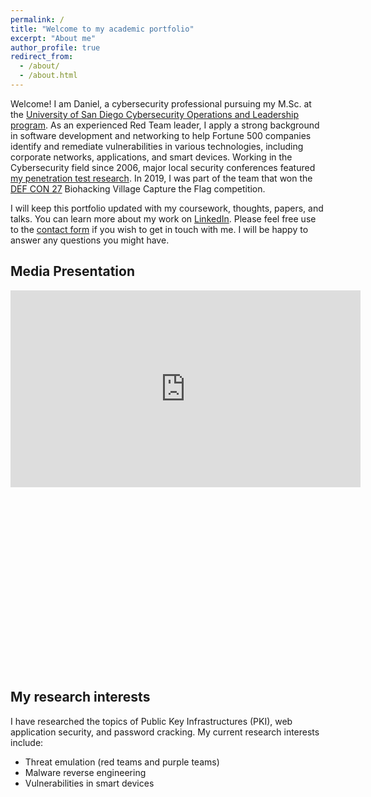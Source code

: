 ```yaml
---
permalink: /
title: "Welcome to my academic portfolio"
excerpt: "About me"
author_profile: true
redirect_from:
  - /about/
  - /about.html
---
```


Welcome! I am Daniel, a cybersecurity professional pursuing my M.Sc. at the [University of San Diego Cybersecurity Operations and Leadership program](https://www.sandiego.edu/). As an experienced Red Team leader, I apply a strong background in software development and networking to help Fortune 500 companies identify and remediate vulnerabilities in various technologies, including corporate networks, applications, and smart devices. Working in the Cybersecurity field since 2006, major local security conferences featured [my penetration test research](https://danielcmarques.github.io/talks/). In 2019, I was part of the team that won the [DEF CON 27](https://www.defcon.org/) Biohacking Village Capture the Flag competition.  

I will keep this portfolio updated with my coursework, thoughts, papers, and talks. You can learn more about my work on [LinkedIn](https://www.linkedin.com/in/danielcmarques/). Please feel free use to the [contact form](https://danielcmarques.github.io/contact/) if you wish to get in touch with me. I will be happy to answer any questions you might have.  

## Media Presentation
<iframe width="560" height="315" src="https://www.youtube.com/embed/4-9xPjHZQKM" title="YouTube video player" frameborder="0" allow="accelerometer; autoplay; clipboard-write; encrypted-media; gyroscope; picture-in-picture" allowfullscreen></iframe>

<div class="youtube" id="4-9xPjHZQKM" style="width:500px; height:294px;"></div>
<script type="text/javascript" src="https://codegena.com/assets/js/youtube-embed.js"></script>

## My research interests
I have researched the topics of Public Key Infrastructures (PKI), web application security, and password cracking. My current research interests include:
* Threat emulation (red teams and purple teams)
* Malware reverse engineering
* Vulnerabilities in smart devices
